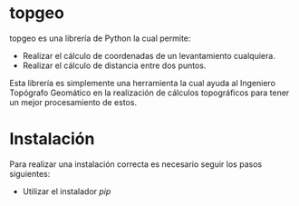 # topgeo

topgeo es una librería de Python la cual permite:
* Realizar el cálculo de coordenadas de un levantamiento cualquiera.
* Realizar el cálculo de distancia entre dos puntos.

Esta librería es simplemente una herramienta la cual ayuda al Ingeniero Topógrafo Geomático en la realización de cálculos topográficos para tener un mejor procesamiento de estos.

# Instalación

Para realizar una instalación correcta es necesario seguir los pasos siguientes:
* Utilizar el instalador *pip* 

